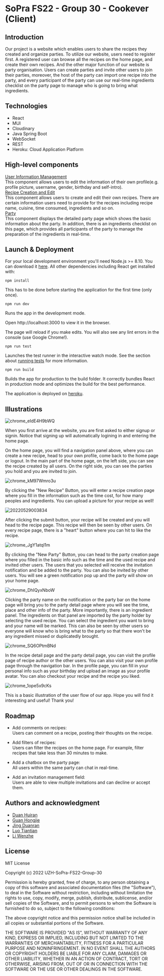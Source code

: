 # SoPra FS22 - Group 30 - Cookever (Client)

## Introduction
Our project is a website which enables users to share the recipes they created and organize parties. To utilize our website, users need to register first. A registered user can browse all the recipes on the home page, and create their own recipes. And the other major function of our website is party organisation. Users can create parties and invite other users to join their parties, moreover, the host of the party can import one recipe into the party, and every participant of the party can use our real-time ingredients checklist on the party page to manage who is going to bring what ingredients.

## Technologies
* React
* MUI
* Cloudinary
* Java Spring Boot
* WebSocket
* REST
* Heroku: Cloud Application Platform

## High-level components
[User Information Management](https://github.com/sopra-fs22-group-30/sopra-fs22-group-30-client/blob/master/src/components/views/Profile_edit.js) <br/>
This component allows users to edit the information of their own profile(e.g. profile picture, username, gender, birthday and self-intro).<br/>
[Recipe Creation and Edit](https://github.com/sopra-fs22-group-30/sopra-fs22-group-30-client/blob/master/src/components/views/Recipe_creation_or_edit.js) <br/>
This component allows users to create and edit their own recipes. There are certain information users need to provide for the recipes including recipe name, cuisine, time consumed, ingredients and so on.<br/>
[Party](https://github.com/sopra-fs22-group-30/sopra-fs22-group-30-client/blob/master/src/components/views/Party.js) <br/>
This component displays the detailed party page which shows the basic information about the party. In addition, there is an ingredients checklist on this page, which provides all participants of the party to manage the preparation of the ingredients in real-time.<br/>
## Launch & Deployment
For your local development environment you'll need Node.js >= 8.10. You can download it [here](https://nodejs.org/en/). All other dependencies including React get installed with:

`npm install`

This has to be done before starting the application for the first time (only once).

`npm run dev`

Runs the app in the development mode.

Open http://localhost:3000 to view it in the browser.

The page will reload if you make edits.
You will also see any lint errors in the console (use Google Chrome!).

`npm run test`

Launches the test runner in the interactive watch mode.
See the section about [running tests](https://create-react-app.dev/docs/running-tests/) for more information.

`npm run build`

Builds the app for production to the build folder.
It correctly bundles React in production mode and optimizes the build for the best performance.

The application is deployed on [heroku](https://sopra-fs22-group-30-client.herokuapp.com/login).

## Illustrations

![chrome_eIdE4H9bWQ](https://user-images.githubusercontent.com/49683560/170843937-5c11e43e-9d3f-42aa-95b8-3f6e6dc8c136.png)

When you first arrive at the website, you are first asked to either signup or signin. Notice that signing up will automatically logining in and entering the home page. 

On the home page, you will find a navigation panel above, where you can create a new recipe, head to your own profile, come back to the home page or logout. In the main part of the home page, on the left side, you can see the recipe created by all users. On the right side, you can see the parties you hold and you are invited to join.

![chrome_kM97Wmro3u](https://user-images.githubusercontent.com/49683560/170844061-311c74aa-803c-4f11-b426-79f815025cc2.png)

By clicking the "New Recipe" Button, you will enter a recipe creation page where you fill in the information such as the time cost, for how many peoples and ingredients. You can upload a picture for your recipe as well!

![20220529003834](https://user-images.githubusercontent.com/49683560/170844903-233fcf5f-e81f-4f36-8408-b63c1cebc3ca.png)


After clicking the submit button, your recipe will be created and you will head to the recipe page. This recipe will then be seen by other users. On every recipe page, there is a "heart" button where you can hit to like the recipe. 

![chrome_JgY1atql1m](https://user-images.githubusercontent.com/49683560/170844153-d43e62f2-3317-471d-a1dc-875f2df51524.png)

By clicking the "New Party" Button, you can head to the party creation page where you filled in the basic info such as the time and the used recipe and invited other users. The users that you selected will receive the invitation notification and be added to the party. You can also be invited by other users. You will see a green notification pop up and the party will show on your home page.

![chrome_DhIQyxNboW](https://user-images.githubusercontent.com/49683560/170844175-ac009913-7cdf-416b-9bc5-2a4dc53c4dfa.png)

Clicking the party name on the notification or the party bar on the home page will bring you to the party detail page where you will see the time, place and other info of the party. More importantly, there is an ingredient panel. The ingredients on that panel are imported by the party holder by selecting the used recipe. You can select the ingredient you want to bring and your name will be marked. This can also be seen by other users so everyone will know who is bring what to the party so that there won't be any ingredient missed or duplicatedly brought.

![chrome_SQ6OPtmBNd](https://user-images.githubusercontent.com/49683560/170844229-351e02c2-9a66-4400-9b16-7372d8c17bd5.png)

In the recipe detail page and the party detail page, you can visit the profile page of recipe author or the other users. You can also visit your own profile page through the navigation bar. In the profile page, you can fill in your personal info such as your birthday and upload an image as your profile avatar. You can also checkout your recipe and the recipe you liked.

![chrome_1ope5x9cKs](https://user-images.githubusercontent.com/49683560/170843871-51d470be-731e-4a92-a4dc-4021d68df6af.png)

This is a basic illustration of the user flow of our app. 
Hope you will find it interesting and useful! Thank you!






## Roadmap
- Add comments on recipes:<br/>
Users can comment on a recipe, posting their thoughts on the recipe.

- Add filters of recipes:<br/>
Users can filter the recipes on the home page. For example, filter recipes that take less than 30 minutes to make.

- Add a chatbox on the party page:<br/>
All users within the same party can chat in real-time.

- Add an invitation management field:<br/>
Users are able to view multiple invitations and can decline or accept them.

## Authors and acknowledgment
- [Duan Huiran](https://github.com/duanhuiran)
- [Guan Hongjie](https://github.com/HJGuan)
- [Jing Duanran](https://github.com/duanranjing)
- [Luo Tiantian](https://github.com/tluo3032)
- [Li Wenzhe](https://github.com/wenzli0510)

## License
MIT License

Copyright (c) 2022 UZH-SoPra-FS22-Group-30

Permission is hereby granted, free of charge, to any person obtaining a copy of this software and associated documentation files (the "Software"), to deal in the Software without restriction, including without limitation the rights to use, copy, modify, merge, publish, distribute, sublicense, and/or sell copies of the Software, and to permit persons to whom the Software is furnished to do so, subject to the following conditions:

The above copyright notice and this permission notice shall be included in all
copies or substantial portions of the Software.

THE SOFTWARE IS PROVIDED "AS IS", WITHOUT WARRANTY OF ANY KIND, EXPRESS OR IMPLIED, INCLUDING BUT NOT LIMITED TO THE WARRANTIES OF MERCHANTABILITY, FITNESS FOR A PARTICULAR PURPOSE AND NONINFRINGEMENT. IN NO EVENT SHALL THE AUTHORS OR COPYRIGHT HOLDERS BE LIABLE FOR ANY CLAIM, DAMAGES OR OTHER LIABILITY, WHETHER IN AN ACTION OF CONTRACT, TORT OR OTHERWISE, ARISING FROM, OUT OF OR IN CONNECTION WITH THE SOFTWARE OR THE USE OR OTHER DEALINGS IN THE SOFTWARE.
